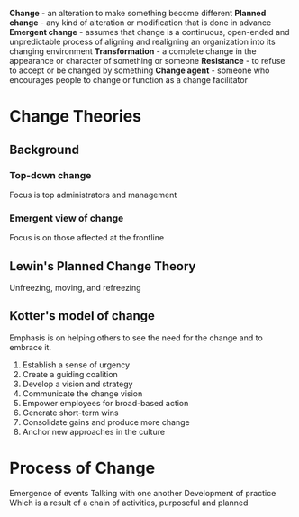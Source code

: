 **Change** - an alteration to make something become different
**Planned change** - any kind of alteration or modification that is done in advance
**Emergent change** - assumes that change is a continuous, open-ended and unpredictable process of aligning and realigning an organization into its changing environment
**Transformation** - a complete change in the appearance or character of something or someone
**Resistance** - to refuse to accept or be changed by something
**Change agent** - someone who encourages people to change or function as a change facilitator
# Change Theories
## Background
### Top-down change 
Focus is top administrators and management
### Emergent view of change
Focus is on those affected at the frontline
## Lewin's Planned Change Theory
Unfreezing, moving, and refreezing
## Kotter's model of change 
Emphasis is on helping others to see the need for the change and to embrace it. 
1. Establish a sense of urgency
2. Create a guiding coalition
3. Develop a vision and strategy
4. Communicate the change vision
5. Empower employees for broad-based action
6. Generate short-term wins
7. Consolidate gains and produce more change
8. Anchor new approaches in the culture
# Process of Change
Emergence of events
Talking with one another
Development of practice
	Which is a result of a chain of activities, purposeful and planned